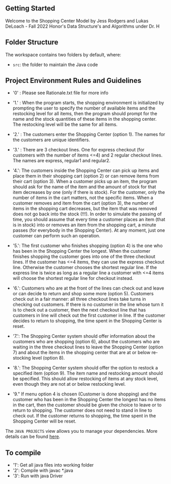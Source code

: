 ## Getting Started

Welcome to the Shopping Center Model by Jess Rodgers and Lukas DeLoach - Fall 2022 Honor's Data Structure's and Algorithms under Dr. H 

## Folder Structure

The workspace contains two folders by default, where:

- `src`: the folder to maintain the Java code

## Project Environment Rules and Guidelines

 - '0' : Please see Rationale.txt file for more info

- '1.' : When the program starts, the shopping environment is initialized by prompting the user to specify the number of available items and the restocking level for all items, then the program should prompt for the name and the stock quantities of these items in the shopping center. The restocking level will be the same for all items.

- '2.' :        The customers enter the Shopping Center (option 1). The names for the customers are unique identifiers.

- '3.' :        There are 3 checkout lines. One for express checkout (for customers with the number of items <=4) and 2 regular checkout lines. The names are express, regular1 and regular2.

- '4.':        The customers inside the Shopping Center can pick up items and place them in their shopping cart (option 2) or can remove items from their cart (option 3). When a customer picks up an item, the program should ask for the name of the item and the amount of stock for that item decreases by one (only if there is stock). For the customer, only the number of items in the cart matters, not the specific items. When a customer removes and item from the cart (option 3), the number of items in the shopping cart decreases, but the item that was removed does not go back into the stock (!!!). In order to simulate the passing of time, you should assume that every time a customer places an item (that is in stock) into or removes an item from the shopping cart, a minute passes (for everybody in the Shopping Center). At any moment, just one customer can perform such an operation.

- '5.':        The first customer who finishes shopping (option 4) is the one who has been in the Shopping Center the longest. When the customer finishes shopping the customer goes into one of the three checkout lines. If the customer has <=4 items, they can use the express checkout line. Otherwise the customer chooses the shortest regular line. If the express line is twice as long as a regular line a customer with <=4 items will choose the shortest regular line for checkout instead.

- '6.':      Customers who are at the front of the lines can check out and leave or can decide to return and shop some more (option 5). Customers check out in a fair manner: all three checkout lines take turns in checking out customers.  If there is no customer in the line whose turn it is to check out a customer, then the next checkout line that has customers in line will check out the first customer in line. If the customer decides to return to shopping, the time spent in the Shopping Center is reset.

- '7.':        The Shopping Center system should offer information about the customers who are shopping (option 6), about the customers who are waiting in the three checkout lines to leave the Shopping Center (option 7) and about the items in the shopping center that are at or below re-stocking level (option 8).

- '8.':        The Shopping Center system should offer the option to restock a specified item (option 9). The item name and restocking amount should be specified. This should allow restocking of items at any stock level, even though they are not at or below restocking level.

- '9."        If menu option 4 is chosen (Customer is done shopping) and the customer who has been in the Shopping Center the longest has no items in the cart, then the customer should be given the choice to leave or to return to shopping. The customer does not need to stand in line to check out. If the customer returns to shopping, the time spent in the Shopping Center will be reset.

The `JAVA PROJECTS` view allows you to manage your dependencies. More details can be found [here](https://github.com/microsoft/vscode-java-dependency#manage-dependencies).

## To compile
- '1': Get all java files into working folder
- '2': Compile with javac *.java
- '3': Run with java Driver
